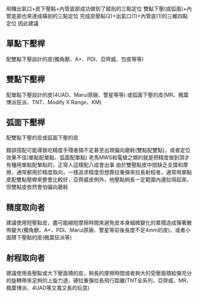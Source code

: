飛機出氣口+皮下壓點+內管底部成功做到了縱剖的三點定位
雙點下壓(或弧面)+內管底部也來達成橫剖的三點定位
完成皮壓點(2)+出氣口(1)+內管底(1)的三維四點定位
因此建議

## 單點下壓桿
配雙點下壓設計的皮(獨角獸、A+、PDI、亞齊威、包皮等等)

## 雙點下壓桿
配單點下壓設計的皮(4UAD、Marui原廠、警星等等)
或弧面下壓的皮(MR、楓葉博派狂派、TNT、Modify X Range、KM)

## 弧面下壓桿
配雙點下壓的皮或弧面下壓的皮

錯誤搭配可能導致吃精度手殘者搞不定甚至出現偏向磨耗(雙點配雙點)，或者定位效果不佳(單點配單點、弧面配單點)
老馬MWS和電槍之類的就是把精度做到頂才有種用單點配單點的，正常人這樣配八成會出事
由於雙壓點皮中間缺乏支撐和摩擦，通常都用於精度取向，一樣追求精度但想靠拉重彈來拉長射程者，通常用單點皮配雙點壓桿來整會比較好，亞齊威皮例外，他壓點夠長一定範圍內還拉得起來，但雙點皮依然會怕偏向磨耗

## 精度取向者
建議使用短壓點皮，盡可能縮短摩擦時間來避免皮本身細微變化的累積造成彈著散佈變大(獨角獸、A+、PDI、Marui原廠、警星等前後長度不足4mm的皮)，或者小面積下壓點的皮(楓葉狂派等)

## 射程取向者
建議使用長壓點或大下壓面積的皮，夠長的摩擦時間或者夠大的受壓面積給彈充分的旋轉帶來足夠的上旋力道，硬拉重彈拉長飛行距離(TNT全系列、亞齊威、MR、楓葉博派、4UAD等又寬又長的玩意)